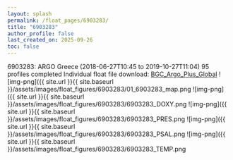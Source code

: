```yaml
---
layout: splash
permalink: /float_pages/6903283/
title: "6903283"
author_profile: false
last_created_on: 2025-09-26
toc: false
---
```

 
6903283: ARGO Greece (2018-06-27T10:45 to 2019-10-27T11:04)
95 profiles completed
Individual float file download: [BGC_Argo_Plus_Global](https://ftp.soest.hawaii.edu/bgc_argo_plus/Individual_Floats/outliers_removed/6903283_Sprof_processed.nc)
![img-png]({{ site.url }}{{ site.baseurl }}/assets/images/float_figures/6903283/01_6903283_map.png
![img-png]({{ site.url }}{{ site.baseurl }}/assets/images/float_figures/6903283/6903283_DOXY.png
![img-png]({{ site.url }}{{ site.baseurl }}/assets/images/float_figures/6903283/6903283_PRES.png
![img-png]({{ site.url }}{{ site.baseurl }}/assets/images/float_figures/6903283/6903283_PSAL.png
![img-png]({{ site.url }}{{ site.baseurl }}/assets/images/float_figures/6903283/6903283_TEMP.png
